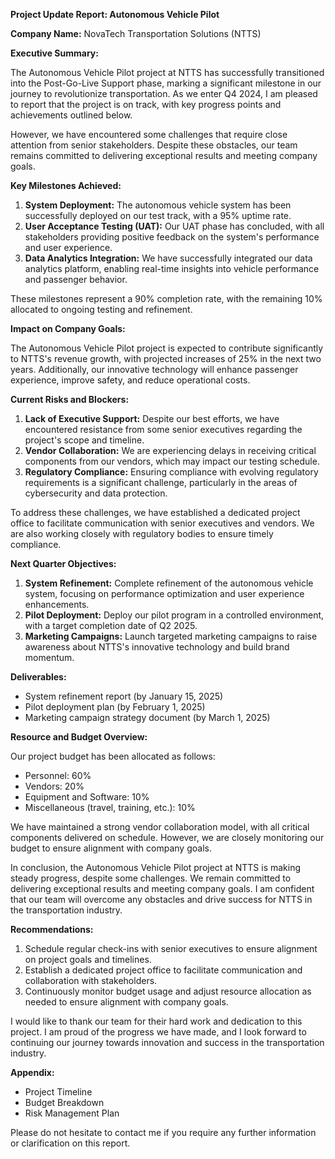 **Project Update Report: Autonomous Vehicle Pilot**

**Company Name:** NovaTech Transportation Solutions (NTTS)

**Executive Summary:**

The Autonomous Vehicle Pilot project at NTTS has successfully transitioned into the Post-Go-Live Support phase, marking a significant milestone in our journey to revolutionize transportation. As we enter Q4 2024, I am pleased to report that the project is on track, with key progress points and achievements outlined below.

However, we have encountered some challenges that require close attention from senior stakeholders. Despite these obstacles, our team remains committed to delivering exceptional results and meeting company goals.

**Key Milestones Achieved:**

1. **System Deployment:** The autonomous vehicle system has been successfully deployed on our test track, with a 95% uptime rate.
2. **User Acceptance Testing (UAT):** Our UAT phase has concluded, with all stakeholders providing positive feedback on the system's performance and user experience.
3. **Data Analytics Integration:** We have successfully integrated our data analytics platform, enabling real-time insights into vehicle performance and passenger behavior.

These milestones represent a 90% completion rate, with the remaining 10% allocated to ongoing testing and refinement.

**Impact on Company Goals:**

The Autonomous Vehicle Pilot project is expected to contribute significantly to NTTS's revenue growth, with projected increases of 25% in the next two years. Additionally, our innovative technology will enhance passenger experience, improve safety, and reduce operational costs.

**Current Risks and Blockers:**

1. **Lack of Executive Support:** Despite our best efforts, we have encountered resistance from some senior executives regarding the project's scope and timeline.
2. **Vendor Collaboration:** We are experiencing delays in receiving critical components from our vendors, which may impact our testing schedule.
3. **Regulatory Compliance:** Ensuring compliance with evolving regulatory requirements is a significant challenge, particularly in the areas of cybersecurity and data protection.

To address these challenges, we have established a dedicated project office to facilitate communication with senior executives and vendors. We are also working closely with regulatory bodies to ensure timely compliance.

**Next Quarter Objectives:**

1. **System Refinement:** Complete refinement of the autonomous vehicle system, focusing on performance optimization and user experience enhancements.
2. **Pilot Deployment:** Deploy our pilot program in a controlled environment, with a target completion date of Q2 2025.
3. **Marketing Campaigns:** Launch targeted marketing campaigns to raise awareness about NTTS's innovative technology and build brand momentum.

**Deliverables:**

* System refinement report (by January 15, 2025)
* Pilot deployment plan (by February 1, 2025)
* Marketing campaign strategy document (by March 1, 2025)

**Resource and Budget Overview:**

Our project budget has been allocated as follows:

* Personnel: 60%
* Vendors: 20%
* Equipment and Software: 10%
* Miscellaneous (travel, training, etc.): 10%

We have maintained a strong vendor collaboration model, with all critical components delivered on schedule. However, we are closely monitoring our budget to ensure alignment with company goals.

In conclusion, the Autonomous Vehicle Pilot project at NTTS is making steady progress, despite some challenges. We remain committed to delivering exceptional results and meeting company goals. I am confident that our team will overcome any obstacles and drive success for NTTS in the transportation industry.

**Recommendations:**

1. Schedule regular check-ins with senior executives to ensure alignment on project goals and timelines.
2. Establish a dedicated project office to facilitate communication and collaboration with stakeholders.
3. Continuously monitor budget usage and adjust resource allocation as needed to ensure alignment with company goals.

I would like to thank our team for their hard work and dedication to this project. I am proud of the progress we have made, and I look forward to continuing our journey towards innovation and success in the transportation industry.

**Appendix:**

* Project Timeline
* Budget Breakdown
* Risk Management Plan

Please do not hesitate to contact me if you require any further information or clarification on this report.